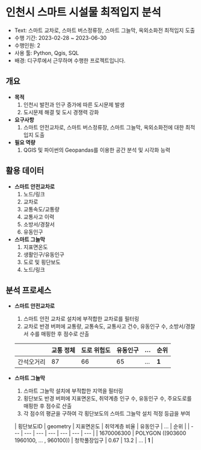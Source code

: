 # 인천시 스마트 시설물 최적입지 분석

- Text: 스마트 교차로, 스마트 버스정류장, 스마트 그늘막, 옥외소화전 최적입지 도출
- 수행 기간: 2023-02-28 ~ 2023-06-30
- 수행인원: 2
- 사용 툴: Python, Qgis, SQL
- 배경: 디구루에서 근무하며 수행한 프로젝트입니다.

## 개요

- **목적**
    1. 인천시 발전과 인구 증가에 따른 도시문제 발생
    2. 도시문제 해결 및 도시 경쟁력 강화
- **요구사항**
    1. 스마트 안전교차로, 스마트 버스정류장, 스마트 그늘막, 옥외소화전에 대한 최적 입지 도출
- **필요 역량**
    1. QGIS 및 파이썬의 Geopandas를 이용한 공간 분석 및 시각화 능력

## 활용 데이터

- **스마트 안전교차로**
    1. 노드/링크
    2. 교차로
    3. 교통속도/교통량
    4. 교통사고 이력
    5. 소방서/경찰서
    6. 유동인구
- **스마트 그늘막**
    1. 지표면온도
    2. 생활인구/유동인구
    3. 도로 및 횡단보도
    4. 노드/링크

## 분석 프로세스

- **스마트 안전교차로**
    1. 스마트 안전 교차로 설치에 부적합한 교차로를 필터링
    2. 교차로 반경 버퍼에 교통량, 교통속도, 교통사고 건수, 유동인구 수, 소방서/경찰서 수를 매핑한 후 점수로 산출 
    
    |  | 교통 정체 | 도로 위험도 | 유동인구 | … | 순위 |
    | --- | --- | --- | --- | --- | --- |
    | 간석오거리 | 87 | 66 | 65 | … | **1** |
    
- **스마트 그늘막**
    1. 스마트 그늘막 설치에 부적합한 지역을 필터링
    2. 횡단보도 반경 버퍼에 지표면온도, 취약계층 인구 수, 유동인구 수, 주요도로를 매핑한 후 점수로 산출 
    3. 각 점수의 평균을 구하여 각 횡단보도의 스마트 그늘막 설치 적정 등급을 부여
    
    | 횡단보도ID | geometry | 지표면온도 | 취약계층
    비율 | 유동인구 | … | 순위 |
    | --- | --- | --- | --- | --- | --- | --- |
    | 1670006300 | POLYGON ((903600 1960100, … , 960100)) | 청학풀장입구 | 0.67 | 13.2 | … | **1** |
